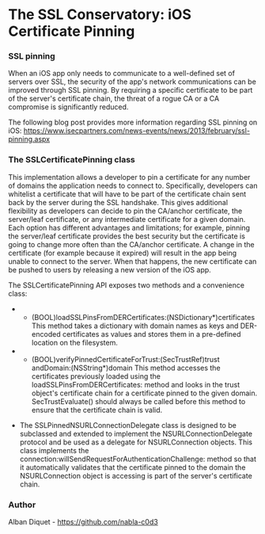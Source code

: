 The SSL Conservatory: iOS Certificate Pinning
=============================================


### SSL pinning

When an iOS app only needs to communicate to a well-defined set of servers
over SSL, the security of the app's network communications can be improved
through SSL pinning. By requiring a specific certificate to be part of the
server's certificate chain, the threat of a rogue CA or a CA compromise is
significantly reduced.

The following blog post provides more information regarding SSL pinning on
iOS: https://www.isecpartners.com/news-events/news/2013/february/ssl-pinning.aspx


### The SSLCertificatePinning class

This implementation allows a developer to pin a certificate for any number of
domains the application needs to connect to. Specifically, developers can
whitelist a certificate that will have to be part of the certificate chain
sent back by the server during the SSL handshake. This gives additional
flexibility as developers can decide to pin the CA/anchor certificate, the
server/leaf certificate, or any intermediate certificate for a given domain.
Each option has different advantages and limitations; for example, pinning the
server/leaf certificate provides the best security but the certificate is
going to change more often than the CA/anchor certificate. 
A change in the certificate (for example because it expired) will result in
the app being unable to connect to the server. When that happens, the new
certificate can be pushed to users by releasing a new version of the iOS app.

The SSLCertificatePinning API exposes two methods and a convenience class:

* + (BOOL)loadSSLPinsFromDERCertificates:(NSDictionary*)certificates
This method takes a dictionary with domain names as keys and DER-encoded
certificates as values and stores them in a pre-defined location on the
filesystem.

* + (BOOL)verifyPinnedCertificateForTrust:(SecTrustRef)trust andDomain:(NSString*)domain
This method accesses the certificates previously loaded using the
loadSSLPinsFromDERCertificates: method and looks in the trust object's
certificate chain for a certificate pinned to the given domain.
SecTrustEvaluate() should always be called before this method to ensure that
the certificate chain is valid.

* The SSLPinnedNSURLConnectionDelegate class is designed to be subclassed and
extended to implement the NSURLConnectionDelegate protocol and be used as a
delegate for NSURLConnection objects. This class implements the
connection:willSendRequestForAuthenticationChallenge: method so that it
automatically validates that the certificate pinned to the domain the
NSURLConnection object is accessing is part of the server's certificate chain.


### Author

Alban Diquet - https://github.com/nabla-c0d3

